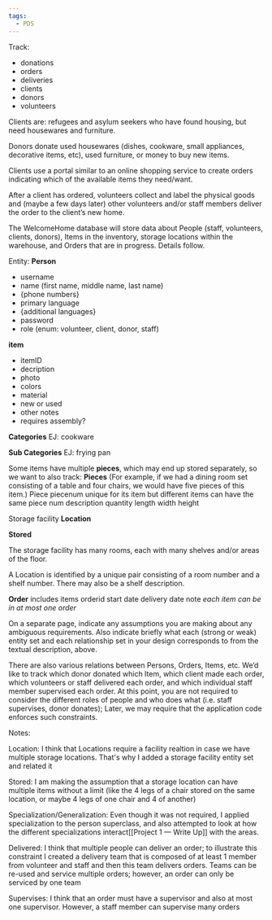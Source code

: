```yaml
---
tags:
  - PDS
---
```

Track:
- donations
- orders
- deliveries
- clients
- donors
- volunteers

Clients are: refugees and asylum seekers who have found housing, but need housewares and furniture.

Donors donate used housewares (dishes, cookware, small appliances, decorative items, etc), used furniture, or money to buy new items.

Clients use a portal similar to an online shopping service to create orders indicating which of the available items they need/want.

After a client has ordered, volunteers collect and label the physical goods and (maybe a few days later) other volunteers and/or staff members deliver the order to the client’s new home.

The WelcomeHome database will store data about People (staff, volunteers, clients, donors), Items in the inventory, storage locations within the warehouse, and Orders that are in progress. Details follow.

Entity: 
**Person**
- username
- name (first name, middle name, last name)
- {phone numbers}
- primary language
- {additional languages}
- password
- role (enum: volunteer, client, donor, staff)

**item**
- itemID
- decription
- photo
- colors
- material
- new or used
- other notes
- requires assembly?

**Categories**
EJ: cookware 

**Sub Categories**
EJ: frying pan

Some items have multiple **pieces**, which may end up stored separately, so we want to also track:
**Pieces**
(For example, if we had a dining room set consisting of a table and four chairs, we would have five pieces of this item.)
Piece
	piecenum unique for its item but different items can have the same piece num
	description
	quantity
	length
	width
	height

Storage facility **Location**

**Stored**

 The storage facility has many rooms, each with many shelves and/or areas of the floor.

 A Location is identified by a unique pair consisting of a room number and a shelf number. 
 There may also be a shelf description.

**Order**
includes items 
orderid
start date
delivery date
note
*each item can be in at most one order*

On a separate page, indicate any assumptions you are making about any ambiguous requirements. Also indicate briefly what each (strong or weak) entity set and each relationship set in your design corresponds to from the textual description, above.

There are also various relations between Persons, Orders, Items, etc. We’d like to track which donor donated which Item, which client made each order, which volunteers or staff delivered each order, and which individual staff member supervised each order. At this point, you are not required to consider the different roles of people and who does what (i.e. staff supervises, donor donates); Later, we may require that the application code enforces such constraints.

Notes:

Location: I think that Locations require a facility realtion in case we have multiple storage locations. That's why I added a storage facility entity set and related it

Stored: I am making the assumption that a storage location can have multiple items without a limit (like the 4 legs of a chair stored on the same location, or maybe 4 legs of one chair and 4 of another)

Specialization/Generalization: Even though it was not required, I applied specialization to the person superclass, and also attempted to look at how the different specializations interact[[Project 1 — Write Up]] with the areas.

Delivered: I think that multiple people can deliver an order; to illustrate this constraint I created a delivery team that is composed of at least 1 member from volunteer and staff and then this team delivers orders. Teams can be re-used and service multiple orders; however, an order can only be serviced by one team

Supervises: I think that an order must have a supervisor and also at most one supervisor. However, a staff member can supervise many orders